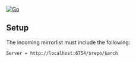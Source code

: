 [![Go](https://github.com/kjnsn/pacman-accelerator/actions/workflows/go.yml/badge.svg)](https://github.com/kjnsn/pacman-accelerator/actions/workflows/go.yml)

## Setup

The incoming mirrorlist must include the following:

```
Server = http://localhost:6754/$repo/$arch
```
